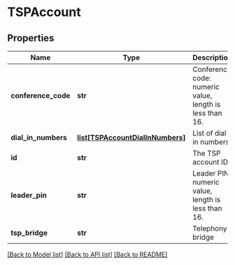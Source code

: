 # TSPAccount

## Properties
Name | Type | Description | Notes
------------ | ------------- | ------------- | -------------
**conference_code** | **str** | Conference code: numeric value, length is less than 16. | 
**dial_in_numbers** | [**list[TSPAccountDialInNumbers]**](TSPAccountDialInNumbers.md) | List of dial in numbers. | [optional] 
**id** | **str** | The TSP account ID. | [optional] 
**leader_pin** | **str** | Leader PIN: numeric value, length is less than 16. | 
**tsp_bridge** | **str** | Telephony bridge | [optional] 

[[Back to Model list]](../README.md#documentation-for-models) [[Back to API list]](../README.md#documentation-for-api-endpoints) [[Back to README]](../README.md)

